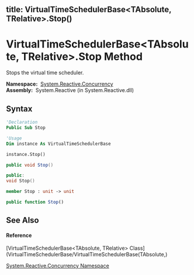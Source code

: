 title: VirtualTimeSchedulerBase<TAbsolute, TRelative>.Stop()
---
# VirtualTimeSchedulerBase\<TAbsolute, TRelative\>.Stop Method

Stops the virtual time scheduler.

**Namespace:**  [System.Reactive.Concurrency](System.Reactive.Concurrency/System.Reactive.Concurrency)  
**Assembly:**  System.Reactive (in System.Reactive.dll)

## Syntax

```vb
'Declaration
Public Sub Stop
```

```vb
'Usage
Dim instance As VirtualTimeSchedulerBase

instance.Stop()
```

```csharp
public void Stop()
```

```c++
public:
void Stop()
```

```fsharp
member Stop : unit -> unit 
```

```javascript
public function Stop()
```

## See Also

#### Reference

[VirtualTimeSchedulerBase\<TAbsolute, TRelative\> Class](VirtualTimeSchedulerBase/VirtualTimeSchedulerBase(TAbsolute,)

[System.Reactive.Concurrency Namespace](System.Reactive.Concurrency/System.Reactive.Concurrency)
